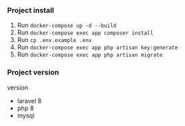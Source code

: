 

### Project install
1. Run `docker-compose up -d --build`
2. Run `docker-compose exec app composer install`
3. Run `cp .env.example .env`
4. Run `docker-compose exec app php artisan key:generate`
5. Run `docker-compose exec app php artisan migrate`

### Project version 
version 
- laravel 8
- php 8
- mysql  
